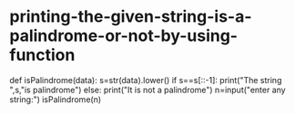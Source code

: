 # printing-the-given-string-is-a-palindrome-or-not-by-using-function
def isPalindrome(data):
    s=str(data).lower()
    if s==s[::-1]:
        print("The string ",s,"is palindrome")
    else:
        print("It is not a palindrome")
n=input("enter any string:")
isPalindrome(n)
